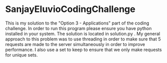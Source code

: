 # SanjayEluvioCodingChallenge
 
 This is my solution to the "Option 3 - Applications" part of the coding challenge. In order to run this program please ensure you have python installed in your system. The solution is located in solution.py . My general approach to this problem was to use threading in order to make sure that 5 requests are made to the server simultaneously in order to improve performance. I also use a set to keep to ensure that we only make requests for unique sets. 
